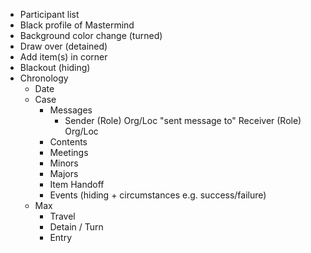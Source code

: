 - Participant list
- Black profile of Mastermind
- Background color change (turned)
- Draw over (detained)
- Add item(s) in corner
- Blackout (hiding)
- Chronology
  - Date
  - Case
    - Messages
      - Sender (Role) Org/Loc "sent message to" Receiver (Role) Org/Loc
  	- Contents
    - Meetings
    - Minors
    - Majors
    - Item Handoff
    - Events (hiding + circumstances e.g. success/failure)
  - Max
    - Travel
	- Detain / Turn
	- Entry
